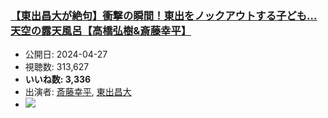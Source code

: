### [【東出昌大が絶句】衝撃の瞬間！東出をノックアウトする子ども…天空の露天風呂【高橋弘樹&斎藤幸平】](https://www.youtube.com/watch?v=CTm7yMHnSV4)
-   公開日: 2024-04-27
-   視聴数: 313,627
-   **いいね数: 3,336**
-   出演者: [斎藤幸平](/rehacq_fan/people/斎藤幸平 "wikilink"), [東出昌大](/rehacq_fan/people/東出昌大 "wikilink")
- [![](https://img.youtube.com/vi/CTm7yMHnSV4/hqdefault.jpg)](https://www.youtube.com/watch?v=CTm7yMHnSV4)
